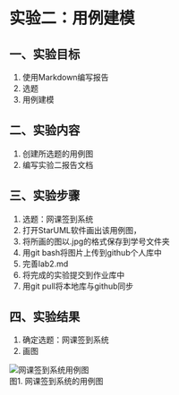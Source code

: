 # 实验二：用例建模

## 一、实验目标

1. 使用Markdown编写报告
2. 选题
3. 用例建模

## 二、实验内容

1. 创建所选题的用例图
2. 编写实验二报告文档

## 三、实验步骤

1. 选题：网课签到系统
2. 打开StarUML软件画出该用例图，
3. 将所画的图以.jpg的格式保存到学号文件夹
4. 用git bash将图片上传到github个人库中
5. 完善lab2.md
6. 将完成的实验提交到作业库中
7. 用git pull将本地库与github同步

## 四、实验结果

1. 确定选题：网课签到系统
2. 画图

![网课签到系统用例图](./UML_02.jpg)  
图1. 网课签到系统的用例图
